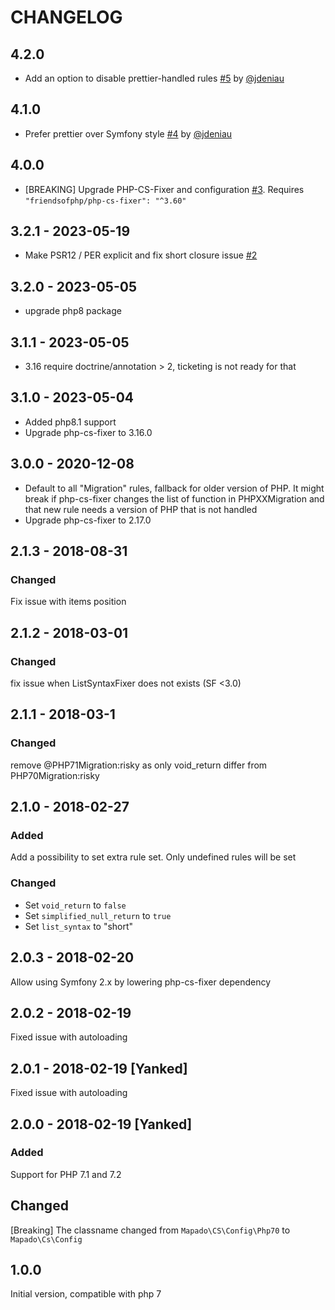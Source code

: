 # CHANGELOG

## 4.2.0

- Add an option to disable prettier-handled rules [#5](https://github.com/mapado/php-cs-fixer-config/pull/5) by [@jdeniau](https://github.com/jdeniau)

## 4.1.0

- Prefer prettier over Symfony style [#4](https://github.com/mapado/php-cs-fixer-config/pull/4) by [@jdeniau](https://github.com/jdeniau)

## 4.0.0

- [BREAKING] Upgrade PHP-CS-Fixer and configuration [#3](https://github.com/mapado/php-cs-fixer-config/pull/3).
  Requires `"friendsofphp/php-cs-fixer": "^3.60"`

## 3.2.1 - 2023-05-19

- Make PSR12 / PER explicit and fix short closure issue [#2](https://github.com/mapado/php-cs-fixer-config/pull/2)

## 3.2.0 - 2023-05-05

- upgrade php8 package

## 3.1.1 - 2023-05-05

- 3.16 require doctrine/annotation > 2, ticketing is not ready for that

## 3.1.0 - 2023-05-04

- Added php8.1 support
- Upgrade php-cs-fixer to 3.16.0

## 3.0.0 - 2020-12-08

- Default to all "Migration" rules, fallback for older version of PHP. It might break if php-cs-fixer changes the list of function in PHPXXMigration and that new rule needs a version of PHP that is not handled
- Upgrade php-cs-fixer to 2.17.0

## 2.1.3 - 2018-08-31

### Changed

Fix issue with items position

## 2.1.2 - 2018-03-01

### Changed

fix issue when ListSyntaxFixer does not exists (SF <3.0)

## 2.1.1 - 2018-03-1

### Changed

remove @PHP71Migration:risky as only void_return differ from PHP70Migration:risky

## 2.1.0 - 2018-02-27

### Added

Add a possibility to set extra rule set. Only undefined rules will be set

### Changed

- Set `void_return` to `false`
- Set `simplified_null_return` to `true`
- Set `list_syntax` to "short"

## 2.0.3 - 2018-02-20

Allow using Symfony 2.x by lowering php-cs-fixer dependency

## 2.0.2 - 2018-02-19

Fixed issue with autoloading

## 2.0.1 - 2018-02-19 [Yanked]

Fixed issue with autoloading

## 2.0.0 - 2018-02-19 [Yanked]

### Added

Support for PHP 7.1 and 7.2

## Changed

[Breaking] The classname changed from `Mapado\CS\Config\Php70` to `Mapado\Cs\Config`

## 1.0.0

Initial version, compatible with php 7
